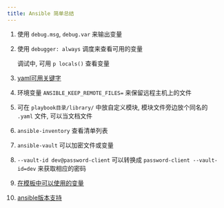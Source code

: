 ```yaml
---
title: Ansible 简单总结
---
```



1. 使用 `debug.msg`, `debug.var` 来输出变量

2. 使用 `debugger: always` 调度来查看可用的变量

    调试中, 可用 `p locals()` 查看变量

3. [yaml可用关键字](https://docs.ansible.org.cn/ansible/latest/reference_appendices/playbooks_keywords.html)

4. 环境变量 `ANSIBLE_KEEP_REMOTE_FILES=` 来保留远程主机上的文件

5. 可在 `playbook目录/library/` 中放自定义模块, 模块文件旁边放个同名的 `.yaml` 文件, 可以当文档文件

6. `ansible-inventory` 查看清单列表

7. `ansible-vault` 可以加密文件或变量

8. `--vault-id dev@password-client` 可以转换成 `password-client --vault-id=dev` 来获取相应的密码

9. [在模板中可以使用的变量](https://docs.ansible.org.cn/ansible/latest/reference_appendices/special_variables.html)

10. [ansible版本支持](https://docs.ansible.org.cn/ansible/latest/reference_appendices/release_and_maintenance.html#ansible-core-support-matrix)